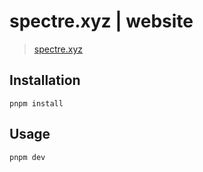 # spectre.xyz | website

> [spectre.xyz](https://spectre.xyz/)

## Installation

```console
pnpm install
```

## Usage

```console
pnpm dev
```

